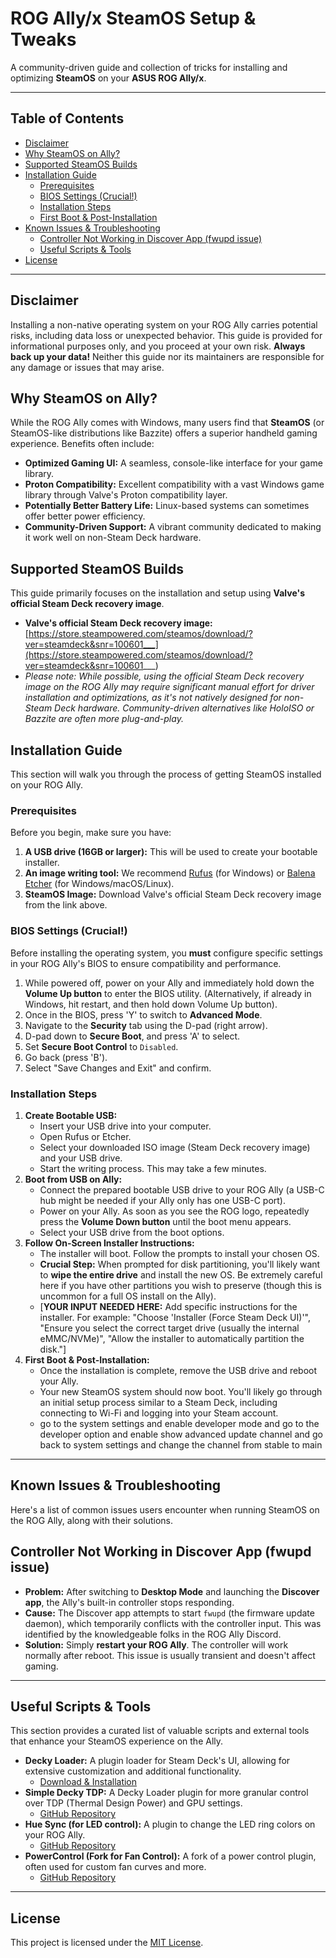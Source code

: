 # ROG Ally/x SteamOS Setup & Tweaks

A community-driven guide and collection of tricks for installing and optimizing **SteamOS** on your **ASUS ROG Ally/x**.

---

## Table of Contents
- [Disclaimer](#disclaimer)
- [Why SteamOS on Ally?](#why-steamos-on-ally)
- [Supported SteamOS Builds](#supported-steamos-builds)
- [Installation Guide](#installation-guide)
    - [Prerequisites](#prerequisites)
    - [BIOS Settings (Crucial!)](#bios-settings-crucial)
    - [Installation Steps](#installation-steps)
    - [First Boot & Post-Installation](#first-boot--post-installation)
- [Known Issues & Troubleshooting](#known-issues--troubleshooting)
    - [Controller Not Working in Discover App (fwupd issue)](#controller-not-working-in-discover-app-fwupd-issue)
  - [Useful Scripts & Tools](#useful-scripts--tools)
- [License](#license)

---

## Disclaimer
Installing a non-native operating system on your ROG Ally carries potential risks, including data loss or unexpected behavior. This guide is provided for informational purposes only, and you proceed at your own risk. **Always back up your data!** Neither this guide nor its maintainers are responsible for any damage or issues that may arise.

## Why SteamOS on Ally?
While the ROG Ally comes with Windows, many users find that **SteamOS** (or SteamOS-like distributions like Bazzite) offers a superior handheld gaming experience. Benefits often include:
* **Optimized Gaming UI:** A seamless, console-like interface for your game library.
* **Proton Compatibility:** Excellent compatibility with a vast Windows game library through Valve's Proton compatibility layer.
* **Potentially Better Battery Life:** Linux-based systems can sometimes offer better power efficiency.
* **Community-Driven Support:** A vibrant community dedicated to making it work well on non-Steam Deck hardware.

## Supported SteamOS Builds
This guide primarily focuses on the installation and setup using **Valve's official Steam Deck recovery image**.
* **Valve's official Steam Deck recovery image:** [https://store.steampowered.com/steamos/download/?ver=steamdeck&snr=100601___](https://store.steampowered.com/steamos/download/?ver=steamdeck&snr=100601___)
* *Please note: While possible, using the official Steam Deck recovery image on the ROG Ally may require significant manual effort for driver installation and optimizations, as it's not natively designed for non-Steam Deck hardware. Community-driven alternatives like HoloISO or Bazzite are often more plug-and-play.*

## Installation Guide
This section will walk you through the process of getting SteamOS installed on your ROG Ally.

### Prerequisites
Before you begin, make sure you have:
1.  **A USB drive (16GB or larger):** This will be used to create your bootable installer.
2.  **An image writing tool:** We recommend [Rufus](https://rufus.ie/) (for Windows) or [Balena Etcher](https://www.balena.io/etcher/) (for Windows/macOS/Linux).
3.  **SteamOS Image:** Download Valve's official Steam Deck recovery image from the link above.

### BIOS Settings (Crucial!)
Before installing the operating system, you **must** configure specific settings in your ROG Ally's BIOS to ensure compatibility and performance.

1.  While powered off, power on your Ally and immediately hold down the **Volume Up button** to enter the BIOS utility. (Alternatively, if already in Windows, hit restart, and then hold down Volume Up button).
2.  Once in the BIOS, press 'Y' to switch to **Advanced Mode**.
3.  Navigate to the **Security** tab using the D-pad (right arrow).
4.  D-pad down to **Secure Boot**, and press 'A' to select.
5.  Set **Secure Boot Control** to `Disabled`.
6.  Go back (press 'B').
7.  Select "Save Changes and Exit" and confirm.

### Installation Steps
1.  **Create Bootable USB:**
    * Insert your USB drive into your computer.
    * Open Rufus or Etcher.
    * Select your downloaded ISO image (Steam Deck recovery image) and your USB drive.
    * Start the writing process. This may take a few minutes.
2.  **Boot from USB on Ally:**
    * Connect the prepared bootable USB drive to your ROG Ally (a USB-C hub might be needed if your Ally only has one USB-C port).
    * Power on your Ally. As soon as you see the ROG logo, repeatedly press the **Volume Down button** until the boot menu appears.
    * Select your USB drive from the boot options.
3.  **Follow On-Screen Installer Instructions:**
    * The installer will boot. Follow the prompts to install your chosen OS.
    * **Crucial Step:** When prompted for disk partitioning, you'll likely want to **wipe the entire drive** and install the new OS. Be extremely careful here if you have other partitions you wish to preserve (though this is uncommon for a full OS install on the Ally).
    * [**YOUR INPUT NEEDED HERE:** Add specific instructions for the installer. For example: "Choose 'Installer (Force Steam Deck UI)'", "Ensure you select the correct target drive (usually the internal eMMC/NVMe)", "Allow the installer to automatically partition the disk."]
4.  **First Boot & Post-Installation:**
    * Once the installation is complete, remove the USB drive and reboot your Ally.
    * Your new SteamOS system should now boot. You'll likely go through an initial setup process similar to a Steam Deck, including connecting to Wi-Fi and logging into your Steam account.
    * go to the system settings and enable developer mode and go to the developer option and enable show advanced update channel and go back to system settings and change the channel from stable to main 
---

## Known Issues & Troubleshooting
Here's a list of common issues users encounter when running SteamOS on the ROG Ally, along with their solutions.

## Controller Not Working in Discover App (fwupd issue)
* **Problem:** After switching to **Desktop Mode** and launching the **Discover app**, the Ally's built-in controller stops responding.
* **Cause:** The Discover app attempts to start `fwupd` (the firmware update daemon), which temporarily conflicts with the controller input. This was identified by the knowledgeable folks in the ROG Ally Discord.
* **Solution:** Simply **restart your ROG Ally**. The controller will work normally after reboot. This issue is usually transient and doesn't affect gaming.


---

## Useful Scripts & Tools
This section provides a curated list of valuable scripts and external tools that enhance your SteamOS experience on the Ally.

* **Decky Loader:** A plugin loader for Steam Deck's UI, allowing for extensive customization and additional functionality.
    * [Download & Installation](https://decky.xyz/download)
* **Simple Decky TDP:** A Decky Loader plugin for more granular control over TDP (Thermal Design Power) and GPU settings.
    * [GitHub Repository](https://github.com/aarron-lee/SimpleDeckyTDP)
* **Hue Sync (for LED control):** A plugin to change the LED ring colors on your ROG Ally.
    * [GitHub Repository](https://github.com/honjow/HueSync)
* **PowerControl (Fork for Fan Control):** A fork of a power control plugin, often used for custom fan curves and more.
    * [GitHub Repository](https://github.com/aarron-lee/PowerControl)

---

## License
This project is licensed under the [MIT License](LICENSE).
